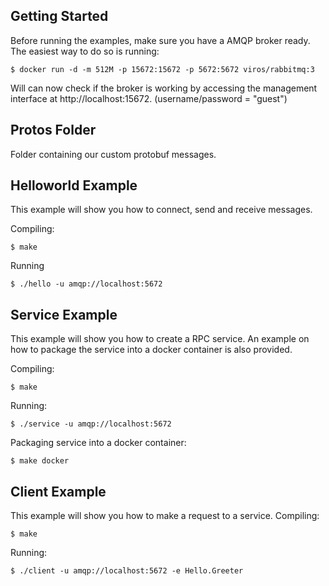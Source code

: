 Getting Started
-----------------
Before running the examples, make sure you have a AMQP broker ready. The easiest way to do so is running:

```shell
$ docker run -d -m 512M -p 15672:15672 -p 5672:5672 viros/rabbitmq:3
``` 

Will can now check if the broker is working by accessing the management interface at http://localhost:15672. (username/password = "guest")

Protos Folder
--------------
Folder containing our custom protobuf messages.

Helloworld Example
--------------------
This example will show you how to connect, send and receive messages.

Compiling:
```shell
$ make
``` 

Running
```shell
$ ./hello -u amqp://localhost:5672
``` 

Service Example
--------------------
This example will show you how to create a RPC service. An example on how to package the service into a docker container is also provided.

Compiling:
```shell
$ make
``` 

Running:
```shell
$ ./service -u amqp://localhost:5672
``` 

Packaging service into a docker container:
```shell
$ make docker
``` 

Client Example
--------------------
This example will show you how to make a request to a service.
Compiling:

```shell
$ make
``` 

Running:
```shell
$ ./client -u amqp://localhost:5672 -e Hello.Greeter
``` 